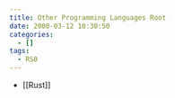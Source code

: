 ```yaml
---
title: Other Programming Languages Root
date: 2000-03-12 10:30:50
categories:
  - []
tags:
  - RS0
---
```


- [[Rust]]
